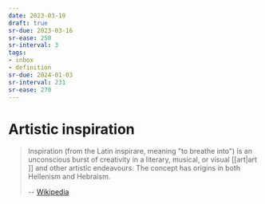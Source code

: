 ```yaml
---
date: 2023-03-19
draft: true
sr-due: 2023-03-16
sr-ease: 250
sr-interval: 3
tags:
- inbox
- definition
sr-due: 2024-01-03
sr-interval: 231
sr-ease: 270
---
```


# Artistic inspiration

> Inspiration (from the Latin inspirare, meaning "to breathe into") is an
> unconscious burst of creativity in a literary, musical, or visual
> [[art|art ]] and other artistic endeavours. The concept has origins
> in both Hellenism and Hebraism.
>
> -- [Wikipedia](https://en.wikipedia.org/wiki/Artistic_inspiration)